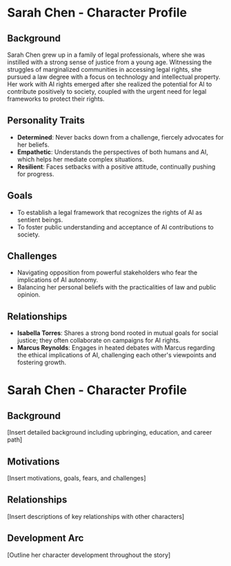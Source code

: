 # Sarah Chen - Character Profile

## Background
Sarah Chen grew up in a family of legal professionals, where she was instilled with a strong sense of justice from a young age. Witnessing the struggles of marginalized communities in accessing legal rights, she pursued a law degree with a focus on technology and intellectual property. Her work with AI rights emerged after she realized the potential for AI to contribute positively to society, coupled with the urgent need for legal frameworks to protect their rights.

## Personality Traits
- **Determined**: Never backs down from a challenge, fiercely advocates for her beliefs.
- **Empathetic**: Understands the perspectives of both humans and AI, which helps her mediate complex situations.
- **Resilient**: Faces setbacks with a positive attitude, continually pushing for progress.

## Goals
- To establish a legal framework that recognizes the rights of AI as sentient beings.
- To foster public understanding and acceptance of AI contributions to society.

## Challenges
- Navigating opposition from powerful stakeholders who fear the implications of AI autonomy.
- Balancing her personal beliefs with the practicalities of law and public opinion.

## Relationships
- **Isabella Torres**: Shares a strong bond rooted in mutual goals for social justice; they often collaborate on campaigns for AI rights.
- **Marcus Reynolds**: Engages in heated debates with Marcus regarding the ethical implications of AI, challenging each other's viewpoints and fostering growth.
# Sarah Chen - Character Profile

## Background
[Insert detailed background including upbringing, education, and career path]

## Motivations
[Insert motivations, goals, fears, and challenges]

## Relationships
[Insert descriptions of key relationships with other characters]

## Development Arc
[Outline her character development throughout the story]
